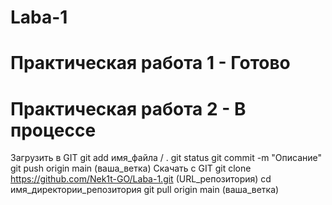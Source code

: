 # Laba-1
Практическая работа 1 - Готовo
==============================
Практическая работа 2 - В процессе
==================================
Загрузить в GIT
git add имя_файла / . 
git status 
git commit -m "Описание" 
git push origin main (ваша_ветка)
Скачать с GIT
git clone https://github.com/Nek1t-GO/Laba-1.git (URL_репозитория)
cd имя_директории_репозитория 
git pull origin main (ваша_ветка)
